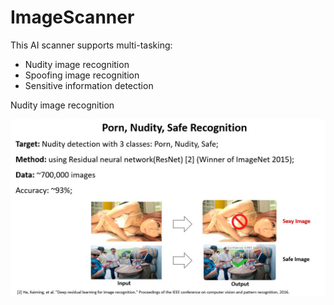 # ImageScanner
This AI scanner supports multi-tasking: 
- Nudity image recognition
- Spoofing image recognition
- Sensitive information detection

Nudity image recognition
<p align="center">
  <img src="content.JPG" width="600" />
</p>
